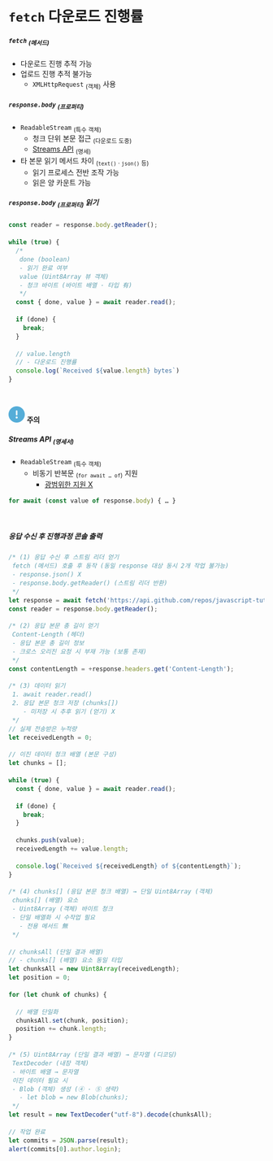 `fetch` 다운로드 진행률
====

##### `fetch` <sub>(메서드)</sub>
- 다운로드 진행 추적 가능
- 업로드 진행 추적 불가능
  - `XMLHttpRequest` <sub>(객체)</sub> 사용

##### `response.body` <sub>(프로퍼티)</sub>
- `ReadableStream` <sub>(특수 객체)</sub>
  - 청크 단위 본문 접근 <sub>(다운로드 도중)</sub>
  - [Streams API](https://streams.spec.whatwg.org/#rs-class) <sub>(명세)</sub>
- 타 본문 읽기 메서드 차이 <sub>(`text()` · `json()` 등)</sub>
  - 읽기 프로세스 전반 조작 가능
  - 읽은 양 카운트 가능

##### `response.body` <sub>(프로퍼티)</sub> 읽기
```javascript
const reader = response.body.getReader();

while (true) {
  /*
   done (boolean)
   - 읽기 완료 여부
   value (Uint8Array 뷰 객체)
   - 청크 바이트 (바이트 배열 · 타입 有)
   */
  const { done, value } = await reader.read();

  if (done) {
    break;
  }

  // value.length
  // - 다운로드 진행률
  console.log(`Received ${value.length} bytes`)
}
```

<br />

<img src="../../images/commons/icons/circle-exclamation-solid.svg" /> **주의**

##### Streams API <sub>(명세서)</sub>
- `ReadableStream` <sub>(특수 객체)</sub>
  - 비동기 반복문 <sub>(`for await … of`)</sub> 지원
    - [광범위한 지원 X](https://github.com/whatwg/streams/issues/778#issuecomment-461341033)
```javascript
for await (const value of response.body) { … }
```

<br />

##### 응답 수신 후 진행과정 콘솔 출력
```javascript
/* (1) 응답 수신 후 스트림 리더 얻기
 fetch (메서드) 호출 후 동작 (동일 response 대상 동시 2개 작업 불가능)
 - response.json() X
 - response.body.getReader() (스트림 리더 반환)
 */
let response = await fetch('https://api.github.com/repos/javascript-tutorial/en.javascript.info/commits?per_page=100');
const reader = response.body.getReader();

/* (2) 응답 본문 총 길이 얻기
 Content-Length (헤더)
 - 응답 본문 총 길이 정보
 - 크로스 오리진 요청 시 부재 가능 (보통 존재)
 */
const contentLength = +response.headers.get('Content-Length');

/* (3) 데이터 읽기
 1. await reader.read()
 2. 응답 본문 청크 저장 (chunks[])
    - 미저장 시 추후 읽기 (얻기) X
 */
// 실제 전송받은 누적량
let receivedLength = 0;

// 이진 데이터 청크 배열 (본문 구성)
let chunks = [];

while (true) {
  const { done, value } = await reader.read();

  if (done) {
    break;
  }

  chunks.push(value);
  receivedLength += value.length;

  console.log(`Received ${receivedLength} of ${contentLength}`);
}

/* (4) chunks[] (응답 본문 청크 배열) → 단일 Uint8Array (객체)
 chunks[] (배열) 요소
 - Uint8Array (객체) 바이트 청크
 - 단일 배열화 시 수작업 필요
   - 전용 메서드 無
 */

// chunksAll (단일 결과 배열)
// - chunks[] (배열) 요소 동일 타입
let chunksAll = new Uint8Array(receivedLength);
let position = 0;

for (let chunk of chunks) {

  // 배열 단일화
  chunksAll.set(chunk, position);
  position += chunk.length;
}

/* (5) Uint8Array (단일 결과 배열) → 문자열 (디코딩)
 TextDecoder (내장 객체)
 - 바이트 배열 → 문자열
 이진 데이터 필요 시
 - Blob (객체) 생성 (④ · ⑤ 생략)
   - let blob = new Blob(chunks);
 */
let result = new TextDecoder("utf-8").decode(chunksAll);

// 작업 완료
let commits = JSON.parse(result);
alert(commits[0].author.login);
```
